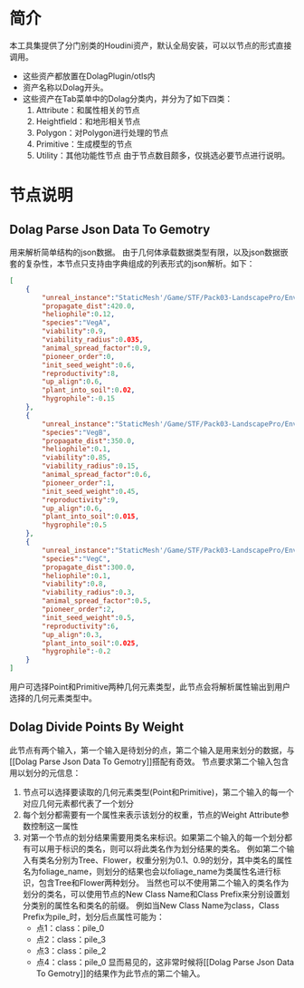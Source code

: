 # 简介
本工具集提供了分门别类的Houdini资产，默认全局安装，可以以节点的形式直接调用。
+ 这些资产都放置在DolagPlugin/otls内
+ 资产名称以Dolag开头。
+ 这些资产在Tab菜单中的Dolag分类内，并分为了如下四类：
	1. Attribute：和属性相关的节点
	2. Heightfield：和地形相关节点
	3. Polygon：对Polygon进行处理的节点
	4. Primitive：生成模型的节点
	5. Utility：其他功能性节点
由于节点数目颇多，仅挑选必要节点进行说明。

# 节点说明
## Dolag Parse Json Data To Gemotry
用来解析简单结构的json数据。
由于几何体承载数据类型有限，以及json数据嵌套的复杂性，本节点只支持由字典组成的列表形式的json解析。如下：
```json
[
	{
		"unreal_instance":"StaticMesh'/Game/STF/Pack03-LandscapePro/Environment/Foliage/Grass/SM_GrassGroup01.SM_GrassGroup01'",
		"propagate_dist":420.0,
		"heliophile":0.12,
		"species":"VegA",
		"viability":0.9,
		"viability_radius":0.035,
		"animal_spread_factor":0.9,
		"pioneer_order":0,
		"init_seed_weight":0.6,
		"reproductivity":8,
		"up_align":0.6,
		"plant_into_soil":0.02,
		"hygrophile":-0.15
	},
	{
		"unreal_instance":"StaticMesh'/Game/STF/Pack03-LandscapePro/Environment/Foliage/Grass/SM_FlowerGroup01.SM_FlowerGroup01'",
		"species":"VegB",
		"propagate_dist":350.0,
		"heliophile":0.1,
		"viability":0.85,
		"viability_radius":0.15,
		"animal_spread_factor":0.6,
		"pioneer_order":1,
		"init_seed_weight":0.45,
		"reproductivity":9,
		"up_align":0.6,
		"plant_into_soil":0.015,
		"hygrophile":0.5
	},
	{
		"unreal_instance":"StaticMesh'/Game/STF/Pack03-LandscapePro/Environment/Foliage/Grass/SM_WeathGroup02.SM_WeathGroup02'",
		"species":"VegC",
		"propagate_dist":300.0,
		"heliophile":0.1,
		"viability":0.8,
		"viability_radius":0.3,
		"animal_spread_factor":0.5,
		"pioneer_order":2,
		"init_seed_weight":0.5,
		"reproductivity":6,
		"up_align":0.3,
		"plant_into_soil":0.025,
		"hygrophile":-0.2
	}
]
```
用户可选择Point和Primitive两种几何元素类型，此节点会将解析属性输出到用户选择的几何元素类型中。

## Dolag Divide Points By Weight
此节点有两个输入，第一个输入是待划分的点，第二个输入是用来划分的数据，与[[Dolag Parse Json Data To Gemotry]]搭配有奇效。
节点要求第二个输入包含用以划分的元信息：
1. 节点可以选择要读取的几何元素类型(Point和Primitive)，第二个输入的每一个对应几何元素都代表了一个划分
2. 每个划分都需要有一个属性来表示该划分的权重，节点的Weight Attribute参数控制这一属性
3. 对第一个节点的划分结果需要用类名来标识。如果第二个输入的每一个划分都有可以用于标识的类名，则可以将此类名作为划分结果的类名。
   例如第二个输入有类名分别为Tree、Flower，权重分别为0.1、0.9的划分，其中类名的属性名为foliage_name，则划分的结果也会以foliage_name为类属性名进行标识，包含Tree和Flower两种划分。
   当然也可以不使用第二个输入的类名作为划分的类名，可以使用节点的New Class Name和Class Prefix来分别设置划分类别的属性名和类名的前缀。
   例如当New Class Name为class，Class Prefix为pile_时，划分后点属性可能为：
   + 点1：class：pile_0
   + 点2：class：pile_3
   + 点3：class：pile_2
   + 点4：class：pile_0
显而易见的，这非常时候将[[Dolag Parse Json Data To Gemotry]]的结果作为此节点的第二个输入。